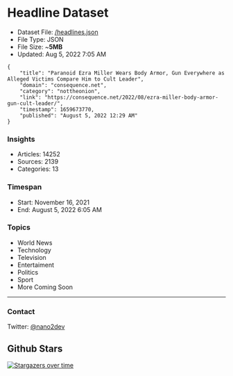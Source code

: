 # Headline Dataset

- Dataset File: [/headlines.json](https://raw.githubusercontent.com/fwd/news/master/headlines.json) 
- File Type: JSON
- File Size: ~**5MB**
- Updated: Aug 5, 2022 7:05 AM

```
{
    "title": "Paranoid Ezra Miller Wears Body Armor, Gun Everywhere as Alleged Victims Compare Him to Cult Leader",
    "domain": "consequence.net",
    "category": "nottheonion",
    "link": "https://consequence.net/2022/08/ezra-miller-body-armor-gun-cult-leader/",
    "timestamp": 1659673770,
    "published": "August 5, 2022 12:29 AM"
}
```

### Insights

- Articles: 14252
- Sources: 2139
- Categories: 13

### Timespan

- Start: November 16, 2021
- End: August 5, 2022 6:05 AM

### Topics

- World News
- Technology
- Television
- Entertaiment
- Politics
- Sport
- More Coming Soon

---

### Contact 

Twitter: [@nano2dev](https://twitter.com/nano2dev)

## Github Stars

[![Stargazers over time](https://starchart.cc/fwd/news.svg)](https://starchart.cc/fwd/news)
	